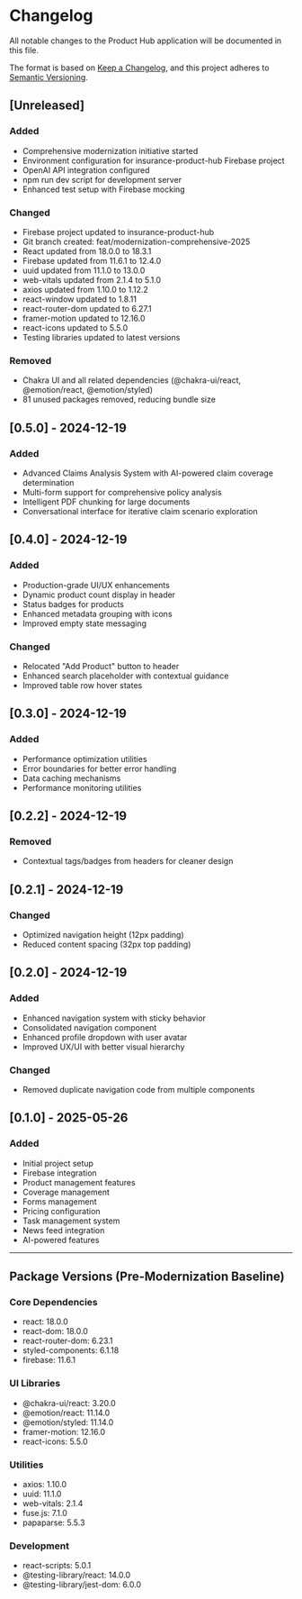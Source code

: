 # Changelog

All notable changes to the Product Hub application will be documented in this file.

The format is based on [Keep a Changelog](https://keepachangelog.com/en/1.0.0/),
and this project adheres to [Semantic Versioning](https://semver.org/spec/v2.0.0.html).

## [Unreleased]

### Added
- Comprehensive modernization initiative started
- Environment configuration for insurance-product-hub Firebase project
- OpenAI API integration configured
- npm run dev script for development server
- Enhanced test setup with Firebase mocking

### Changed
- Firebase project updated to insurance-product-hub
- Git branch created: feat/modernization-comprehensive-2025
- React updated from 18.0.0 to 18.3.1
- Firebase updated from 11.6.1 to 12.4.0
- uuid updated from 11.1.0 to 13.0.0
- web-vitals updated from 2.1.4 to 5.1.0
- axios updated from 1.10.0 to 1.12.2
- react-window updated to 1.8.11
- react-router-dom updated to 6.27.1
- framer-motion updated to 12.16.0
- react-icons updated to 5.5.0
- Testing libraries updated to latest versions

### Removed
- Chakra UI and all related dependencies (@chakra-ui/react, @emotion/react, @emotion/styled)
- 81 unused packages removed, reducing bundle size

## [0.5.0] - 2024-12-19

### Added
- Advanced Claims Analysis System with AI-powered claim coverage determination
- Multi-form support for comprehensive policy analysis
- Intelligent PDF chunking for large documents
- Conversational interface for iterative claim scenario exploration

## [0.4.0] - 2024-12-19

### Added
- Production-grade UI/UX enhancements
- Dynamic product count display in header
- Status badges for products
- Enhanced metadata grouping with icons
- Improved empty state messaging

### Changed
- Relocated "Add Product" button to header
- Enhanced search placeholder with contextual guidance
- Improved table row hover states

## [0.3.0] - 2024-12-19

### Added
- Performance optimization utilities
- Error boundaries for better error handling
- Data caching mechanisms
- Performance monitoring utilities

## [0.2.2] - 2024-12-19

### Removed
- Contextual tags/badges from headers for cleaner design

## [0.2.1] - 2024-12-19

### Changed
- Optimized navigation height (12px padding)
- Reduced content spacing (32px top padding)

## [0.2.0] - 2024-12-19

### Added
- Enhanced navigation system with sticky behavior
- Consolidated navigation component
- Enhanced profile dropdown with user avatar
- Improved UX/UI with better visual hierarchy

### Changed
- Removed duplicate navigation code from multiple components

## [0.1.0] - 2025-05-26

### Added
- Initial project setup
- Firebase integration
- Product management features
- Coverage management
- Forms management
- Pricing configuration
- Task management system
- News feed integration
- AI-powered features

---

## Package Versions (Pre-Modernization Baseline)

### Core Dependencies
- react: 18.0.0
- react-dom: 18.0.0
- react-router-dom: 6.23.1
- styled-components: 6.1.18
- firebase: 11.6.1

### UI Libraries
- @chakra-ui/react: 3.20.0
- @emotion/react: 11.14.0
- @emotion/styled: 11.14.0
- framer-motion: 12.16.0
- react-icons: 5.5.0

### Utilities
- axios: 1.10.0
- uuid: 11.1.0
- web-vitals: 2.1.4
- fuse.js: 7.1.0
- papaparse: 5.5.3

### Development
- react-scripts: 5.0.1
- @testing-library/react: 14.0.0
- @testing-library/jest-dom: 6.0.0

